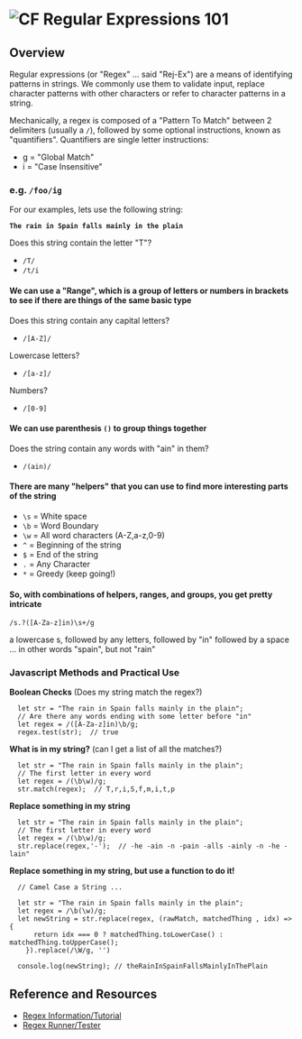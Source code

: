 ![CF](https://i.imgur.com/7v5ASc8.png)  Regular Expressions 101
=======
## Overview
Regular expressions (or "Regex" ... said "Rej-Ex") are a means of identifying patterns in strings. We commonly use them to validate input, replace character patterns with other characters or refer to character patterns in a string.

Mechanically, a regex is composed of a "Pattern To Match" between 2 delimiters (usually a `/`), followed by some optional instructions, known as "quantifiers".  Quantifiers are single letter instructions:

- g = "Global Match"
- i = "Case Insensitive"

### e.g. `/foo/ig`

For our examples, lets use the following string:

**`The rain in Spain falls mainly in the plain`**

Does this string contain the letter "T"?
- `/T/`
- `/t/i`

#### We can use a "Range", which is a group of letters or numbers in brackets to see if there are things of the same basic type

Does this string contain any capital letters?
- `/[A-Z]/` 

Lowercase letters?
- `/[a-z]/` 

Numbers?
- `/[0-9]`

#### We can use parenthesis `()` to group things together
Does the string contain any words with "ain" in them?
- `/(ain)/`

#### There are many "helpers" that you can use to find more interesting parts of the string

- `\s` = White space
- `\b` = Word Boundary
- `\w` = All word characters (A-Z,a-z,0-9)
- `^` = Beginning of the string
- `$` = End of the string
- `.` = Any Character
- `*` = Greedy (keep going!)

#### So, with combinations of helpers, ranges, and groups, you get pretty intricate
`/s.?([A-Za-z]in)\s+/g`

a lowercase s, followed by any letters, followed by "in" followed by a space ... in other words "spain", but not "rain"


### Javascript Methods and Practical Use
**Boolean Checks** (Does my string match the regex?)
```
  let str = "The rain in Spain falls mainly in the plain";
  // Are there any words ending with some letter before "in"
  let regex = /([A-Za-z]in)\b/g;
  regex.test(str);  // true
```

**What is in my string?** (can I get a list of all the matches?)
```
  let str = "The rain in Spain falls mainly in the plain";
  // The first letter in every word
  let regex = /(\b\w)/g;
  str.match(regex);  // T,r,i,S,f,m,i,t,p
```

**Replace something in my string**
```
  let str = "The rain in Spain falls mainly in the plain";
  // The first letter in every word
  let regex = /(\b\w)/g;
  str.replace(regex,'-');  // -he -ain -n -pain -alls -ainly -n -he -lain"
```

**Replace something in my string, but use a function to do it!**
```
  // Camel Case a String ...
  
  let str = "The rain in Spain falls mainly in the plain";
  let regex = /\b(\w)/g;
  let newString = str.replace(regex, (rawMatch, matchedThing , idx) => {
      return idx === 0 ? matchedThing.toLowerCase() : matchedThing.toUpperCase();
    }).replace(/\W/g, '')
    
  console.log(newString); // theRainInSpainFallsMainlyInThePlain
```

## Reference and Resources
* [Regex Information/Tutorial](https://www.regular-expressions.info/)
* [Regex Runner/Tester](https://regex101.com/)
